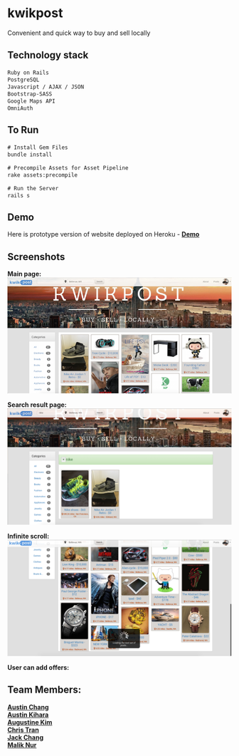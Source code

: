# kwikpost
Convenient and quick way to buy and sell locally


## Technology stack
```
Ruby on Rails
PostgreSQL
Javascript / AJAX / JSON
Bootstrap-SASS
Google Maps API
OmniAuth

```


## To Run  
```
# Install Gem Files
bundle install
```
```
# Precompile Assets for Asset Pipeline
rake assets:precompile
```
```
# Run the Server
rails s
```

## Demo
Here is prototype version of website deployed on Heroku - **[Demo]**

## Screenshots
__Main page:__
![pic1](/screenshots/01_main.png?raw=true)

__Search result page:__
![pic2](/screenshots/02_search.png?raw=true)

__Infinite scroll:__
![pic10](/screenshots/10_infiniteload.png?raw=true)

__User can add offers:__






## Team Members:
**[Austin Chang]**  
**[Austin Kihara]**  
**[Augustine Kim]**  
**[Chris Tran]**  
**[Jack Chang]**  
**[Malik Nur]**


[Demo]: http://kwikpost.herokuapp.com/
[Austin Chang]: https://github.com/achang0406
[Austin Kihara]: https://github.com/codecat223
[Augustine Kim]: https://github.com/hkim2171
[Chris Tran]: https://github.com/christ-huytran
[Jack Chang]: https://github.com/wei0831
[Malik Nur]: https://github.com/maliknur
